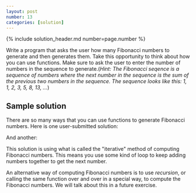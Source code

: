```yaml
---
layout: post
number: 13
categories: [solution]
---
```


{% include solution_header.md number=page.number %}

Write a program that asks the user how many Fibonacci numbers to generate and then generates them. Take this opportunity to think about how you can use functions. Make sure to ask the user to enter the number of numbers in the sequence to generate.(_Hint: The Fibonacci seqence is a sequence of numbers where the next number in the sequence is the sum of the previous two numbers in the sequence. The sequence looks like this: 1, 1, 2, 3, 5, 8, 13, ..._)

## Sample solution

There are so many ways that you can use functions to generate Fibonacci numbers. Here is one user-submitted solution:

<script src="https://gist.github.com/anonymous/d470f920048b0d879cb5.js"></script>

And another:

<script src="https://gist.github.com/avillareal98/3b29bb72e35d01bd5bf4.js"></script>

This solution is using what is called the "iterative" method of computing Fibonacci numbers. This means you use some kind of loop to keep adding numbers together to get the next number. 

An alternative way of computing Fibonacci numbers is to use *recursion*, or calling the same function over and over in a special way, to compute the Fibonacci numbers. We will talk about this in a future exercise.